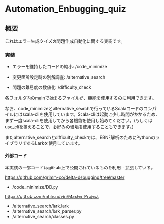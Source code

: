 # Automation_Enbugging_quiz
## 概要

これはエラー生成クイズの問題作成自動化に関する実装です。

### 実装
- エラーを維持したコードの縮小: /code_minimize

- 変更箇所設定時の別解調査: /alternative_search

- 問題の難易度の数値化: /difficulty_check

各フォルダ内のmainで始まるファイルが、機能を使用するのに利用できます。

なお、code_minimizeとalternative_searchで行っているScalaコードのコンパイルにはscala-cliを使用しています。Scala-cliは起動に少し時間がかかるため、まず一度scala-cliを使用してから各機能を使用し始めてください。(もしくはuse_cliを換えることで、お好みの環境を使用することもできます。)

またalternative_searchとdifficulty_checkでは、EBNF解析のためにPythonのライブラリであるLarkを使用しています。

#### 外部コード
本実装の一部コードはgithub上で公開されているものを利用・拡張している。

https://github.com/grimm-co/delta-debugging/tree/master
- /code_minimize/DD.py

https://github.com/mhhundvin/Master_Project
- /alternative_search/lark.lark
- /alternative_search/lark_parser.py
- /alternative_search/classes.py

